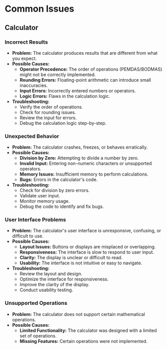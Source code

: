 # Common Issues

## Calculator

### Incorrect Results

- **Problem:** The calculator produces results that are different from what you expect.
- **Possible Causes:**
  - **Operator Precedence:** The order of operations (PEMDAS/BODMAS) might not be correctly implemented.
  - **Rounding Errors:** Floating-point arithmetic can introduce small inaccuracies.
  - **Input Errors:** Incorrectly entered numbers or operators.
  - **Logic Errors:** Flaws in the calculation logic.
- **Troubleshooting:**
  - Verify the order of operations.
  - Check for rounding issues.
  - Review the input for errors.
  - Debug the calculation logic step-by-step.

### Unexpected Behavior

- **Problem:** The calculator crashes, freezes, or behaves erratically.
- **Possible Causes:**
  - **Division by Zero:** Attempting to divide a number by zero.
  - **Invalid Input:** Entering non-numeric characters or unsupported operators.
  - **Memory Issues:** Insufficient memory to perform calculations.
  - **Bugs:** Errors in the calculator's code.
- **Troubleshooting:**
  - Check for division by zero errors.
  - Validate user input.
  - Monitor memory usage.
  - Debug the code to identify and fix bugs.

### User Interface Problems

- **Problem:** The calculator's user interface is unresponsive, confusing, or difficult to use.
- **Possible Causes:**
  - **Layout Issues:** Buttons or displays are misplaced or overlapping.
  - **Responsiveness:** The interface is slow to respond to user input.
  - **Clarity:** The display is unclear or difficult to read.
  - **Usability:** The interface is not intuitive or easy to navigate.
- **Troubleshooting:**
  - Review the layout and design.
  - Optimize the interface for responsiveness.
  - Improve the clarity of the display.
  - Conduct usability testing.

### Unsupported Operations

- **Problem:** The calculator does not support certain mathematical operations.
- **Possible Causes:**
  - **Limited Functionality:** The calculator was designed with a limited set of operations.
  - **Missing Features:** Certain operations were not implemented.
